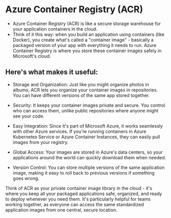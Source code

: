 <!-- Azure Container Registry (ACR) -->
# Azure Container Registry (ACR)
- Azure Container Registry (ACR) is like a secure storage warehouse for your application containers in the cloud.
- Think of it this way: when you build an application using containers (like Docker), you create what's called a "container image" - basically a packaged version of your app with everything it needs to run. Azure Container Registry is where you store these container images safely in Microsoft's cloud.

<!-- Here's what makes it useful: -->
## Here's what makes it useful:
- Storage and Organization: Just like you might organize photos in albums, ACR lets you organize your container images in repositories. You can have different versions of the same app stored together.

- Security: It keeps your container images private and secure. You control who can access them, unlike public repositories where anyone might see your code.

- Easy Integration: Since it's part of Microsoft Azure, it works seamlessly with other Azure services. If you're running containers in Azure Kubernetes Service or Azure Container Instances, they can easily pull images from your registry.

- Global Access: Your images are stored in Azure's data centers, so your applications around the world can quickly download them when needed.

- Version Control: You can store multiple versions of the same application image, making it easy to roll back to previous versions if something goes wrong.

Think of ACR as your private container image library in the cloud - it's where you keep all your packaged applications safe, organized, and ready to deploy whenever you need them. It's particularly helpful for teams working together, as everyone can access the same standardized application images from one central, secure location.